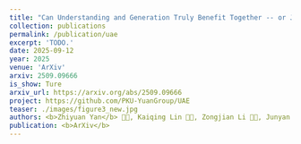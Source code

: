 ```yaml
---
title: "Can Understanding and Generation Truly Benefit Together -- or Just Coexist?"
collection: publications
permalink: /publication/uae
excerpt: 'TODO.'
date: 2025-09-12
year: 2025
venue: 'ArXiv'
arxiv: 2509.09666
is_show: Ture
arxiv_url: https://arxiv.org/abs/2509.09666
project: https://github.com/PKU-YuanGroup/UAE
teaser: ./images/figure3_new.jpg
authors: <b>Zhiyuan Yan</b> 🧑‍💻, Kaiqing Lin 🧑‍💻, Zongjian Li 🧑‍💻, Junyan Ye 🧑‍💻, Hui Han, Zhendong Wang, Hao Liu, Bin Lin, Hao Li, Xue Xu, Xinyan Xiao 📮, Jingdong Wang, Haifeng Wang, Li Yuan 📮
publication: <b>ArXiv</b>
---
```


